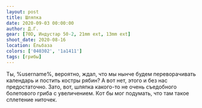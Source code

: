 ```yaml
---
layout: post
title: Шляпка
date: 2020-09-03 00:00:00
author: Д.Г.
gear: [70D, Индустар 50-2, 21mm ext, 13mm ext]
shoot_date: 2020-08-16
location: Ёльбаза
colors: ['040302', '1a1411']
tags: [грибы]
---
```

Ты, %username%, вероятно, ждал, что мы нынче будем переворачивать календарь и постить костры рябин? А вот нет, этого и без нас предостаточно. Зато, вот, шляпка какого-то не очень съедобного болетового гриба с увеличением. Кот бы мог подумать, что там такое сплетение ниточек.
